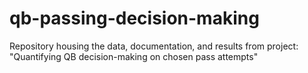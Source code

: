 # qb-passing-decision-making
Repository housing the data, documentation, and results from project: "Quantifying QB decision-making on chosen pass attempts"
